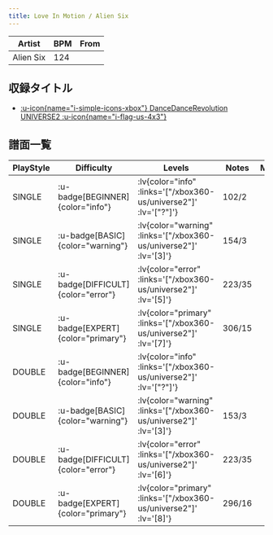 ```yaml
---
title: Love In Motion / Alien Six
---
```


|Artist|BPM|From|
|------|---|----|
|Alien Six|124||

## 収録タイトル

- [ :u-icon{name="i-simple-icons-xbox"} DanceDanceRevolution UNIVERSE2 :u-icon{name="i-flag-us-4x3"} ](/xbox360-us/universe2)

## 譜面一覧

|PlayStyle|Difficulty|Levels|Notes|Movie|
|---------|----------|------|-----|-----|
|SINGLE| :u-badge[BEGINNER]{color="info"} | :lv{color="info" :links='["/xbox360-us/universe2"]' :lv='["?"]'} |102/2||
|SINGLE| :u-badge[BASIC]{color="warning"} | :lv{color="warning" :links='["/xbox360-us/universe2"]' :lv='[3]'} |154/3||
|SINGLE| :u-badge[DIFFICULT]{color="error"} | :lv{color="error" :links='["/xbox360-us/universe2"]' :lv='[5]'} |223/35||
|SINGLE| :u-badge[EXPERT]{color="primary"} | :lv{color="primary" :links='["/xbox360-us/universe2"]' :lv='[7]'} |306/15||
|DOUBLE| :u-badge[BEGINNER]{color="info"} | :lv{color="info" :links='["/xbox360-us/universe2"]' :lv='["?"]'} |||
|DOUBLE| :u-badge[BASIC]{color="warning"} | :lv{color="warning" :links='["/xbox360-us/universe2"]' :lv='[3]'} |153/3||
|DOUBLE| :u-badge[DIFFICULT]{color="error"} | :lv{color="error" :links='["/xbox360-us/universe2"]' :lv='[6]'} |223/35||
|DOUBLE| :u-badge[EXPERT]{color="primary"} | :lv{color="primary" :links='["/xbox360-us/universe2"]' :lv='[8]'} |296/16||
